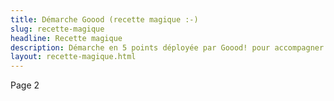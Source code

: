 ```yaml
---
title: Démarche Goood (recette magique :-)
slug: recette-magique
headline: Recette magique
description: Démarche en 5 points déployée par Goood! pour accompagner la transformation agile des entreprises
layout: recette-magique.html
---
```


Page 2
